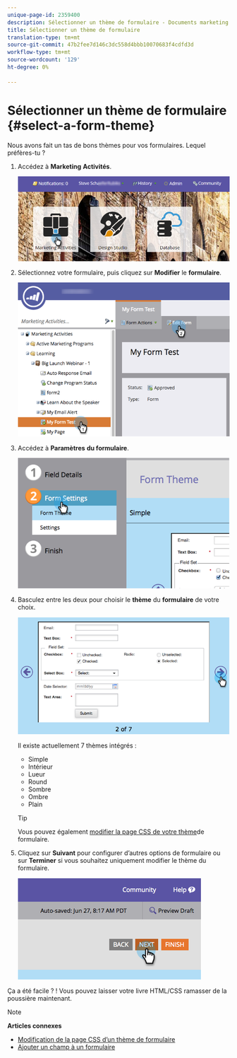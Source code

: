 ```yaml
---
unique-page-id: 2359400
description: Sélectionner un thème de formulaire - Documents marketing - Documentation du produit
title: Sélectionner un thème de formulaire
translation-type: tm+mt
source-git-commit: 47b2fee7d146c3dc558d4bbb10070683f4cdfd3d
workflow-type: tm+mt
source-wordcount: '129'
ht-degree: 0%

---
```



# Sélectionner un thème de formulaire {#select-a-form-theme}

Nous avons fait un tas de bons thèmes pour vos formulaires. Lequel préfères-tu ?

1. Accédez à **Marketing** **Activités**.

   ![](assets/login-marketing-activities-1.png)

1. Sélectionnez votre formulaire, puis cliquez sur **Modifier** le **formulaire**.

   ![](assets/editform.png)

1. Accédez à **Paramètres** **du formulaire**.

   ![](assets/image2014-9-15-17-7-7.png)

1. Basculez entre les deux pour choisir le **thème** du **formulaire** de votre choix.

   ![](assets/image2014-9-15-17-3a7-3a20.png)

   Il existe actuellement 7 thèmes intégrés :

   * Simple
   * Intérieur
   * Lueur
   * Round
   * Sombre
   * Ombre
   * Plain

   >[!TIP]
   >
   >Vous pouvez également [modifier la page CSS de votre thème](../../../../product-docs/demand-generation/forms/form-design/edit-the-css-of-a-form-theme.md)de formulaire.

1. Cliquez sur **Suivant** pour configurer d’autres options de formulaire ou sur **Terminer** si vous souhaitez uniquement modifier le thème du formulaire.

   ![](assets/image2014-9-15-17-3a8-3a22.png)

Ça a été facile ? ! Vous pouvez laisser votre livre HTML/CSS ramasser de la poussière maintenant.

>[!NOTE]
>
>**Articles connexes**
>
>* [Modification de la page CSS d’un thème de formulaire](../../../../product-docs/demand-generation/forms/form-design/edit-the-css-of-a-form-theme.md)
>* [Ajouter un champ à un formulaire](add-a-field-to-a-form.md)

>



